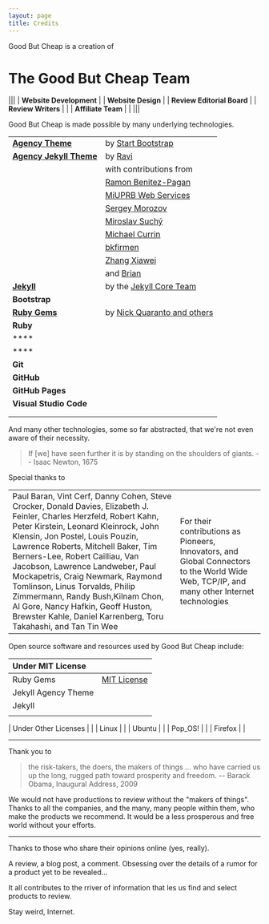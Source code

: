 ```yaml
---
layout: page
title: Credits
---
```





Good But Cheap is a creation of

# The Good But Cheap Team

|||
| **Website Development** |  	  	| **Website Design** |
| **Review Editorial Board** | 	  	| **Review Writers** |
|  | **Affiliate Team** | |
|||


Good But Cheap is made possible by many underlying technologies.

|||
|:--|:--|
| [**Agency Theme**](https://github.com/startbootstrap/startbootstrap-agency) 	| by [Start Bootstrap](https://startbootstrap.com/theme/agency) |
| [**Agency Jekyll Theme**](https://github.com/raviriley/agency-jekyll-theme) | by [Ravi](https://github.com/raviriley) 
|| with contributions from |
|| [Ramon Benitez-Pagan](https://github.com/rbenitezpagan) |
|| [MiUPRB Web Services](https://github.com/miuprb) |
|| [Sergey Morozov](https://github.com/morozgrafix) |
|| [Miroslav Suchý](https://github.com/xsuchy) |
|| [Michael Currin](https://github.com/MichaelCurrin) |
|| [bkfirmen](https://github.com/bkfirmen) |
|| [Zhang Xiawei](https://github.com/shou1dwe) |
|| and [Brian](https://github.com/bheithaus) |
| [**Jekyll**](https://jekyllrb.com/) | by the [Jekyll Core Team](https://jekyllrb.com/team/) |
| **Bootstrap** |  |
| [**Ruby Gems**](https://rubygems.org/) | by [Nick Quaranto and others](https://rubygems.org/pages/about) |
| **Ruby** |  |
| **** |  |
| **** |  |
| **Git** |  |
| **GitHub** |  |
| **GitHub Pages** |  |
| **Visual Studio Code** |  |
|  |  |
|  |  |

And many other technologies, some so far abstracted, that we're not even aware of their necessity.

> If [we] have seen further it is by standing on the shoulders of giants.
> -- Isaac Newton, 1675


Special thanks to 

|  |  |
|:--|:--|
| Paul Baran, Vint Cerf, Danny Cohen, Steve Crocker, Donald Davies, Elizabeth J. Feinler, Charles Herzfeld, Robert Kahn, Peter Kirstein, Leonard Kleinrock, John Klensin, Jon Postel, Louis Pouzin, Lawrence Roberts, Mitchell Baker, Tim Berners-Lee, Robert Cailliau, Van Jacobson, Lawrence Landweber, Paul Mockapetris, Craig Newmark, Raymond Tomlinson, Linus Torvalds, Philip Zimmermann, Randy Bush,Kilnam Chon, Al Gore, Nancy Hafkin, Geoff Huston, Brewster Kahle, Daniel Karrenberg, Toru Takahashi, and Tan Tin Wee | For their contributions as Pioneers, Innovators, and Global Connectors to the World Wide Web, TCP/IP, and many other Internet technologies  |



Open source software and resources used by Good But Cheap include:

| Under MIT License |  |
|:--|:--|
| Ruby Gems | [MIT License](https://github.com/rubygems/rubygems.org/blob/master/MIT-LICENSE) |
| Jekyll Agency Theme |  |
| Jekyll |  |
|  |  |

| Under Other Licenses |  |
| Linux |  |
| Ubuntu |  |
| Pop_OS! |  |
| Firefox |  |

_____________

Thank you to

> the risk-takers, the doers, the makers of things ... who have carried us up the long, rugged path toward prosperity and freedom.
> -- Barack Obama, Inaugural Address, 2009

We would not have productions to review without the "makers of things". Thanks to all the companies, and the many, many people within them, who make the products we recommend. It would be a less prosperous and free world without your efforts.

____________________

Thanks to those who share their opinions online (yes, really).

A review, a blog post, a comment. Obsessing over the details of a rumor for a product yet to be revealed...

It all contributes to the rriver of information that les us find and select products to review.

Stay weird, Internet.
